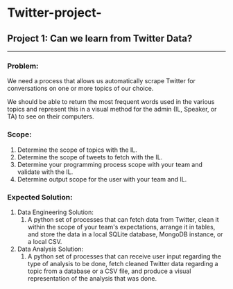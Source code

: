 # Twitter-project-
## Project 1: Can we learn from Twitter Data?

---

### Problem:

We need a process that allows us automatically scrape Twitter for conversations on one or more topics of our choice.

We should be able to return the most frequent words used in the various topics and represent this in a visual method for the admin (IL, Speaker, or TA) to see on their computers.

### Scope:

1. Determine the scope of topics with the IL.
2. Determine the scope of tweets to fetch with the IL.
3. Determine your programming process scope with your team and validate with the IL.
4. Determine output scope for the user with your team and IL.

### Expected Solution:

1. Data Engineering Solution:
    1. A python set of processes that can fetch data from Twitter, clean it within the scope of your team's expectations, arrange it in tables, and store the data in a local SQLite database, MongoDB instance, or a local CSV.
2. Data Analysis Solution:
    1. A python set of processes that can receive user input regarding the type of analysis to be done, fetch cleaned Twitter data regarding a topic from a database or a CSV file, and produce a visual representation of the analysis that was done.
